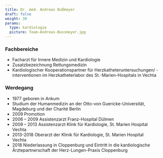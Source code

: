```yaml
---
title: Dr. med. Andreas Bußmeyer
draft: false
weight: 30
params:
  type: kardiologie
  picture: Team-Andreas-Bussmeyer.jpg
---
```

### Fachbereiche
- Facharzt für Innere Medizin und Kardiologie
- Zusatzbezeichnung Rettungsmedizin
- Kardiologischer Kooperationspartner für Herzkatheteruntersuchungen/ -interventionen im Herzkatheterlabor des St.-Marien-Hospitals in Vechta


### Werdegang
- 1977 geboren in Ankum
- Studium der Humanmedizin an der Otto-von Guericke-Universität, Magdeburg und der Charité Berlin
- 2009 Promotion
- 2006 – 2009 Assistenzarzt Franz-Hospital Dülmen
- 2009 – 2013 Assistenzarzt Klink für Kardiologie, St. Marien Hospital Vechta
- 2013-2018 Oberarzt der Klinik für Kardiologie, St. Marien Hospital Vechta
- 2018 Niederlassung in Cloppenburg und Eintritt in die kardiologische Ärztepartnerschaft der Herz-Lungen-Praxis Cloppenburg
